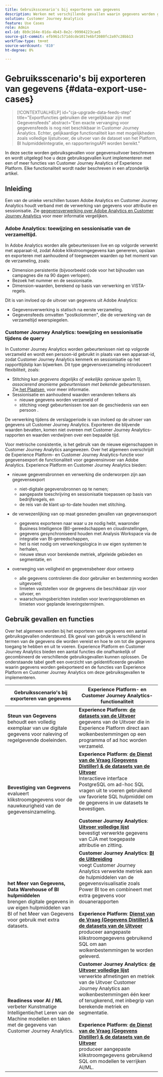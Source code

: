 ```yaml
---
title: Gebruiksscenario's bij exporteren van gegevens
description: Werken met verschillende gevallen waarin gegevens worden geëxporteerd voor Customer Journey Analytics
solution: Customer Journey Analytics
feature: Use Cases
role: Admin
exl-id: 8b9c164e-01da-4b43-8e2c-99904223cae5
source-git-commit: efb961c571ddcde1017e6bf2080fc2a97c28bb13
workflow-type: tm+mt
source-wordcount: '810'
ht-degree: 0%

---
```


# Gebruiksscenario&#39;s bij exporteren van gegevens {#data-export-use-cases}

<!-- This contextual help is for the upgrade checklist -->

<!-- markdownlint-disable MD034 -->

>[!CONTEXTUALHELP]
>id="cja-upgrade-data-feeds-step"
>title="Exportfuncties gebruiken die vergelijkbaar zijn met Gegevensfeeds"
>abstract="Een exacte vervanging voor gegevensfeeds is nog niet beschikbaar in Customer Journey Analytics. Echter, gelijkaardige functionaliteit kan met mogelijkheden zoals volledige lijstuitvoer, de uitvoer van de dataset van het Platform, BI hulpmiddelintegratie, en rapporteringsAPI worden bereikt."

<!-- markdownlint-enable MD034 -->

In deze sectie worden gebruiksgevallen voor gegevensuitvoer beschreven en wordt uitgelegd hoe u deze gebruiksgevallen kunt implementeren met een of meer functies van Customer Journey Analytics of Experience Platform. Elke functionaliteit wordt nader beschreven in een afzonderlijk artikel.

## Inleiding

Een van de unieke verschillen tussen Adobe Analytics en Customer Journey Analytics houdt verband met de verwerking van gegevens voor attributie en sessionisatie. Zie [&#x200B; gegevensverwerking over Adobe Analytics en Customer Journey Analytics &#x200B;](/help/getting-started/aa-vs-cja/data-processing-comparisons.md) voor meer informatie vergelijken.

### Adobe Analytics: toewijzing en sessionisatie van de verzameltijd.

In Adobe Analytics worden alle gebeurtenissen live en op volgorde verwerkt met apparaat-id, zodat Adobe klikstroomgegevens kan genereren, opslaan en exporteren met aanhoudend of toegewezen waarden op het moment van de verzameling, zoals:

* Dimension persistentie (bijvoorbeeld code voor het bijhouden van campagnes die na 90 dagen verlopen).
* Bezoek het nummer en de sessionisatie.
* Dimension-waarden, berekend op basis van verwerking en VISTA-regels.

Dit is van invloed op de uitvoer van gegevens uit Adobe Analytics:

* Gegevensverwerking is statisch na eerste verzameling.
* Gegevensfeeds omvatten &quot;postkolommen&quot;, die de verwerking van de verzameltijd weerspiegelen.


### Customer Journey Analytics: toewijzing en sessionisatie tijdens de query

In Customer Journey Analytics worden gebeurtenissen niet op volgorde verzameld en wordt een persoon-id gebruikt in plaats van een apparaat-id, zodat Customer Journey Analytics kenmerk en sessionisatie op het rapporttijdstip kan bijwerken. Dit type gegevensverzameling introduceert flexibiliteit, zoals:

* Stitching kan _gegevens dagelijks of wekelijks opnieuw spelen 1&rbrace;, associerend anonieme gebeurtenissen met bekende gebeurtenissen._ Zie [&#x200B; het Plaatsen &#x200B;](../../stitching/overview.md) voor meer informatie.
* Sessionisatie en aanhoudend waarden veranderen telkens als
   * nieuwe gegevens worden verzameld of
   * stitching voegt gebeurtenissen toe aan de geschiedenis van een persoon .

De verwerking tijdens de verslagperiode is van invloed op de uitvoer van gegevens uit Customer Journey Analytics. Exporteren die blijvende waarden bevatten, komen niet overeen met Customer Journey Analytics-rapporten en waarden verdwijnen over een bepaalde tijd.

Voor metrische consistentie, is het gebruik van de nieuwe eigenschappen in Customer Journey Analytics aangewezen. Over het algemeen overschrijdt de Experience Platform- en Customer Journey Analytics-functie voor gegevensexport de functionaliteit voor gegevensinvoer van Adobe Analytics. Experience Platform en Customer Journey Analytics bieden:

* nieuwe gegevensbronnen en verwerking die onderworpen zijn aan gegevensexport

   * niet-digitale gegevensbronnen op te nemen;
   * aangepaste toeschrijving en sessionisatie toepassen op basis van bedrijfsregels, en
   * de reis van de klant up-to-date houden met stitching.

* de verwezenlijking van op maat gesneden gevallen van gegevensexport

   * gegevens exporteren naar waar u ze nodig hebt, waaronder Business Intelligence (BI)-gereedschappen en cloudinstellingen,
   * gegevens gesynchroniseerd houden met Analysis Workspace via de integratie van BI-gereedschappen,
   * het is niet nodig om verwerkingslogica in uw eigen systemen te herhalen,
   * nieuwe steun voor berekende metriek, afgeleide gebieden en segmentatie, en

* overweging van veiligheid en gegevensbeheer door ontwerp

   * alle gegevens controleren die door gebruiker en bestemming worden uitgevoerd;
   * limieten vaststellen voor de gegevens die beschikbaar zijn voor uitvoer, en
   * waarschuwingsberichten instellen voor leveringsproblemen en limieten voor geplande leveringstermijnen.


## Gebruik gevallen en functies

Over het algemeen worden bij het exporteren van gegevens een aantal gebruiksgevallen ondersteund. Elk geval van gebruik is verschillend in termen van de gegevens die worden vereist en hoe te om tot die gegevens toegang te hebben en uit te voeren. Experience Platform en Customer Journey Analytics bieden een aantal functies die onafhankelijk of gecombineerd de verschillende gebruiksgevallen kunnen oplossen. De onderstaande tabel geeft een overzicht van geïdentificeerde gevallen waarin gegevens worden geëxporteerd en de functies van Experience Platform en Customer Journey Analytics om deze gebruiksgevallen te implementeren.

| Gebruiksscenario&#39;s bij exporteren van gegevens | Experience Platform- en Customer Journey Analytics-functionaliteit |
|---|---|
| **Steun van Gegevens**<br/> behoudt een volledig exemplaar van uw digitale gegevens voor naleving of regelgevende doeleinden. | **Experience Platform**: [**de datasets van de Uitvoer**](export-datasets.md)<br/> gegevens van de Uitvoer die in Experience Platform direct aan wolkenbestemmingen op een programma of ad hoc worden verzameld. |
| **Bevestiging van Gegevens**<br/> evalueert klikstroomgegevens voor de nauwkeurigheid van de gegevensinzameling. | **Experience Platform**: [**de Dienst van de Vraag (Gegevens Distiller) &amp; de datasets van de Uitvoer**](queryservice-export-datasets.md)<br/> Interactieve interface PostgreSQL om ad-hoc SQL vragen uit te voeren gebruikend uw favoriete SQL hulpmiddel om de gegevens in uw datasets te bevestigen.<br/><br/>**Customer Journey Analytics**: [**Uitvoer volledige lijst**](export-full-table.md)<br/> bevestigt verwerkte gegevens van CJA met toegepaste attributie en zitting. |
| **het Meer van Gegevens, Data Warehouse of BI hulpmiddelen**<br/> brengen digitale gegevens in uw eigen hulpmiddelen van BI of het Meer van Gegevens voor gebruik met extra datasets. | **Customer Journey Analytics**: [**BI de Uitbreiding**](bi-extension.md)<br/> voegt Customer Journey Analytics verwerkte metriek aan de hulpmiddelen van de gegevensvisualisatie zoals Power BI toe en combineert met extra gegevens voor douanerapporten <br/><br/>**Experience Platform**: [**Dienst van de Vraag (Gegevens Distiller) &amp; de datasets van de Uitvoer**](queryservice-export-datasets.md)<br> produceer aangepaste klikstroomgegevens gebruikend SQL om aan wolkenbestemmingen te worden geleverd. |
| **Readiness voor AI / ML**<br/> verbeter Kunstmatige Intelligentie/het Leren van de Machine modellen en taken met de gegevens van Customer Journey Analytics. | **Customer Journey Analytics**: [**de Uitvoer volledige lijst**](export-full-table.md)<br/> verwerkte afmetingen en metriek van de Uitvoer Customer Journey Analytics aan wolkenbestemmingen één keer of terugkerend, met inbegrip van berekende metriek en segmentatie.<br/><br/>**Experience Platform**: [**de Dienst van de Vraag (Gegevens Distiller) &amp; de datasets van de Uitvoer**](queryservice-export-datasets.md)<br/> produceer aangepaste klikstroomgegevens gebruikend SQL om modellen te verrijken AI/ML. |
